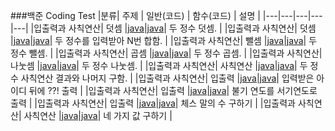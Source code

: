 ###백준 Coding Test
|분류| 주제 | 일반(코드) | 함수(코드) | 설명 |
|---|---|---|---|---|
|입출력과 사칙연산| 덧셈 |[java](https://www.acmicpc.net/source/51269782)|[java](https://www.acmicpc.net/source/51270492)| 두 정수 덧셈. |
|입출력과 사칙연산| 덧셈 |[java](https://www.acmicpc.net/source/51273084)|[java](https://www.acmicpc.net/source/51274027)| 두 정수를 입력받아 N번 합함. |
|입출력과 사칙연산| 뺄셈 |[java](https://www.acmicpc.net/source/50567887)|[java](https://www.acmicpc.net/source/51470940)| 두 정수 뺄셈. |
|입출력과 사칙연산| 곱셈 |[java](https://www.acmicpc.net/source/50567916)|[java](https://www.acmicpc.net/source/51471376)| 두 정수 곱셈. |
|입출력과 사칙연산| 나눗셈 |[java](https://www.acmicpc.net/source/50568085)|[java](https://www.acmicpc.net/source/51471754)| 두 정수 나눗셈. |
|입출력과 사칙연산| 사칙연산 |[java](https://www.acmicpc.net/source/50777033)|[java](https://www.acmicpc.net/source/51472884)| 두 정수 사칙연산 결과와 나머지 구함. |
|입출력과 사칙연산| 입출력 |[java](https://www.acmicpc.net/source/50637013)|[java](https://www.acmicpc.net/source/51476319)| 입력받은 아이디 뒤에 ??! 출력 |
|입출력과 사칙연산| 입출력 |[java](https://www.acmicpc.net/source/50777233)|[java](https://www.acmicpc.net/source/51477148)| 불기 연도를 서기연도로 출력 |
|입출력과 사칙연산| 입출력 |[java](https://www.acmicpc.net/source/51478615)|[java](https://www.acmicpc.net/source/51479432)| 체스 말의 수 구하기 |
|입출력과 사칙연산| 사칙연산 |[java](https://www.acmicpc.net/source/50778179)|[java](https://www.acmicpc.net/source/51493571)| 네 가지 값 구하기 |
